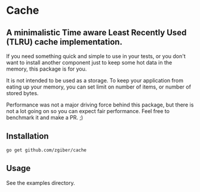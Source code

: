 # Cache

## A minimalistic Time aware Least Recently Used (TLRU) cache implementation.

If you need something quick and simple to use in your tests, or you don't want to install another component just to keep some hot data in the memory, this package is for you.

It is not intended to be used as a storage. To keep your application from eating up your memory, you can set limit on number of items, or number of stored bytes.

Performance was not a major driving force behind this package, but there is not a lot going on so you can expect fair performance. Feel free to benchmark it and make a PR. ;)

## Installation

`go get github.com/zgiber/cache`

## Usage

See the examples directory.


